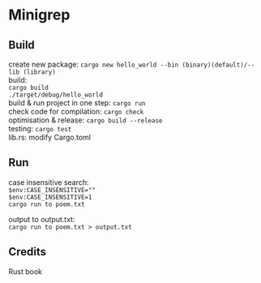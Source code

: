 # Minigrep

## Build
create new package: `cargo new hello_world --bin (binary)(default)/--lib (library)` <br>
build: <br>
`cargo build` <br>
`./target/debug/hello_world` <br>
build & run project in one step: `cargo run` <br>
check code for compilation: `cargo check` <br>
optimisation & release: `cargo build --release` <br>
testing: `cargo test` <br>
lib.rs: modify Cargo.toml <br>

## Run
case insensitive search: <br>
`$env:CASE_INSENSITIVE=""` <br>
`$env:CASE_INSENSITIVE=1` <br>
`cargo run to poem.txt`

output to output.txt: <br>
`cargo run to poem.txt > output.txt`

## Credits
Rust book